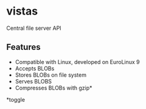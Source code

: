 # vistas

Central file server API

## Features

- Compatible with Linux, developed on EuroLinux 9
- Accepts BLOBs
- Stores BLOBs on file system
- Serves BLOBS
- Compresses BLOBs with gzip*

*toggle